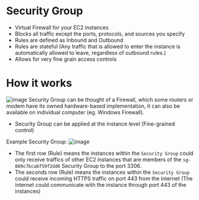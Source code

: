 # Security Group
- Virtual Firewall for your EC2 instances
- Blocks all traffic except the ports, protocols, and sources you specify
- Rules are defined as Inbound and Outbound
- Rules are stateful (Any traffic that is allowed to enter the instance is automatically allowed to leave, regardless of outbound rules.)
- Allows for very fine grain access controls

# How it works
![image](https://user-images.githubusercontent.com/59940078/232200623-2f8d9588-fb2a-4f7b-b9ab-6627c8aba22b.png)
Security Group can be thought of a Firewall, which some routers or modem have its owned hardware-based implementation, it can also be available on individual computer (eg. Windows Firewall).

- Security Group can be applied at the instance level (Fine-grained control)

Example Security Group:
![image](https://user-images.githubusercontent.com/59940078/232201125-b36887fb-c820-423f-8556-85d11447e59b.png)

- The first row (Rule) means the instances within the `Security Group` could only receive traffics of other EC2 instances that are members of the `sg-089c7bca6f59f2dd6` Security Group to the port 3306.
- The seconds row (Rule) means the instances within the `Security Group` could receive incoming HTTPS traffic on port 443 from the internet (The internet could communicate with the instance through port 443 of the instances)
